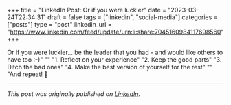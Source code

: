+++
title = "LinkedIn Post: Or if you were luckier"
date = "2023-03-24T22:34:31"
draft = false
tags = ["linkedin", "social-media"]
categories = ["posts"]
type = "post"
linkedin_url = "https://www.linkedin.com/feed/update/urn:li:share:7045160984117698560"
+++

Or if you were luckier... be the leader that you had - and would like others to have too :-)"
""
"1. Reflect on your experience"
"2. Keep the good parts"
"3. Ditch the bad ones"
"4. Make the best version of yourself for the rest"
""
"And repeat! 🔄

---

*This post was originally published on [LinkedIn](https://www.linkedin.com/in/adrianmoreno/recent-activity/all/).*